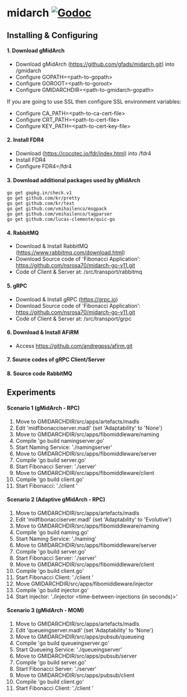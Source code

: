 # midarch [![Godoc](https://godoc.org/github.com/gfads/midarch?status.svg)](https://godoc.org/github.com/gfads/midarch)

## Installing & Configuring

#### 1. Download gMidArch

 - Download gMidArch (https://github.com/gfads/midarch.git) into <path>/gmidarch
 - Configure GOPATH=\<path-to-gopath>
 - Configure GOROOT=\<path-to-goroot>
 - Configure GMIDARCHDIR=\<path-to-gmidarch-gopath>
 
If you are going to use SSL then configure SSL environment variables:

 - Configure CA_PATH=\<path-to-ca-cert-file>
 - Configure CRT_PATH=\<path-to-cert-file>
 - Configure KEY_PATH=\<path-to-cert-key-file>
    
#### 2. Install FDR4

 - Download (https://cocotec.io/fdr/index.html) into <path>/fdr4
 - Install FDR4
 - Configure FDR4=<path>/fdr4

#### 3. Download additional packages used by gMidArch

```
go get gopkg.in/check.v1
go get github.com/kr/pretty
go get github.com/kr/text
go get github.com/vmihailenco/msgpack
go get github.com/vmihailenco/tagparser
go get github.com/lucas-clemente/quic-go
```

#### 4. RabbitMQ

 - Download & Install RabbitMQ (https://www.rabbitmq.com/download.html)
 - Download Source code of 'Fibonacci Application': https://github.com/nsrosa70/midarch-go-v11.git
 - Code of Client & Server at: <download-dir>/src/transport/rabbitmq

#### 5. gRPC

 - Download & Install gRPC (https://grpc.io)
 - Download Source code of 'Fibonacci Application': https://github.com/nsrosa70/midarch-go-v11.git
 - Code of Client & Server at: <download-dir>/src/transport/grpc

#### 6. Download & Install AFiRM

 - Access https://github.com/andregpss/afirm.git

#### 7. Source codes of gRPC Client/Server

#### 8. Source code RabbitMQ


## Experiments

#### Scenario 1 (gMidArch - RPC)

1. Move to GMIDARCHDIR/src/apps/artefacts/madls
2. Edit 'midfibonacciserver.madl' (set 'Adaptability' to 'None')
3. Move to GMIDARCHDIR/src/apps/fibomiddleware/naming
4. Compile 'go build namingserver.go'
5. Start Naming Service: './namingserver'
6. Move to GMIDARCHDIR/src/apps/fibomiddleware/server
7. Compile 'go build server.go'
8. Start Fibonacci Server: './server'
9. Move to GMIDARCHDIR/src/apps/fibomiddleware/client
10. Compile 'go build client.go'
11. Start Fibonacci: './client <fibonacci-number> <number-of-requests>'

#### Scenario 2 (Adaptive gMidArch - RPC)

1. Move to GMIDARCHDIR/src/apps/artefacts/madls
2. Edit 'midfibonacciserver.madl' (set 'Adaptability' to 'Evolutive')
3. Move to GMIDARCHDIR/src/apps/fibomiddleware/naming
4. Compile 'go build naming.go'
5. Start Naming Service: './naming'
6. Move to GMIDARCHDIR/src/apps/fibomiddleware/server
7. Compile 'go build server.go'
8. Start Fibonacci Server: './server'
9. Move to GMIDARCHDIR/src/apps/fibomiddleware/client
10. Compile 'go build client.go'
11. Start Fibonacci Client: './client <fibonacci-number> <number-of-requests>'
12. Move GMIDARCHDIR/src/apps/fibomiddleware/injector
13. Compile 'go build injector.go'
14. Start injector: './injector <time-between-injections (in seconds)>'

#### Scenario 3 (gMidArch - MOM)

1. Move to GMIDARCHDIR/src/apps/artefacts/madls
2. Edit 'queueingserver.madl' (set 'Adaptability' to 'None')
3. Move to GMIDARCHDIR/src/apps/pubsub/queueing
4. Compile 'go build queueingserver.go'
5. Start Queueing Service: './queueingserver'
6. Move to GMIDARCHDIR/src/apps/pubsub/server
7. Compile 'go build server.go'
8. Start Fibonacci Server: './server'
9. Move to GMIDARCHDIR/src/apps/pubsub/client
10. Compile 'go build client.go'
11. Start Fibonacci Client: './client <fibonacci-number> <number-of-requests>'